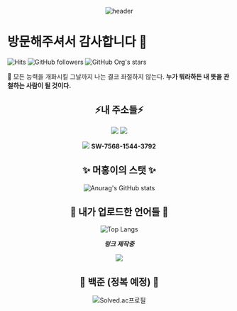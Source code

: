 <div align="center">

![header](https://capsule-render.vercel.app/api?type=wave&color=auto&height=300&section=header&text=MeoHong's%20Github&fontSize=90)
 </div>
 
# 방문해주셔서 감사합니다 👋

![Hits](https://hits.seeyoufarm.com/api/count/incr/badge.svg?url=https%3A%2F%2Fgithub.com%2FWa-Meohong%2Fhit-counter&count_bg=%23D991E9&title_bg=%23260368&icon=1001tracklists.svg&icon_color=%23F5F5F5&title=%EB%B0%A9%EB%AC%B8%EC%9E%90%EC%88%98&edge_flat=false)
![GitHub followers](https://img.shields.io/github/followers/Wa-Meohong?label=%ED%8C%94%EB%A1%9C%EC%9B%8C&logoColor=blue&style=social)
![GitHub Org's stars](https://img.shields.io/github/stars/Wa-Meohong?color=blue&logoColor=green&style=social)

🤔
모든 능력을 개화시킬 그날까지 나는 결코 좌절하지 않는다. **누가 뭐라하든 내 뜻을 관철하는 사람이 될 것이다.** 

<div align="center">
  
## ⚡내 주소들⚡
 <a href="https://steamcommunity.com/profiles/76561198273400974/home/" target="_blank"><img src="https://img.shields.io/badge/Steam-000000?style=for-the-badge&logo=steam&logoColor=white"/></a>
 <a href="https://www.instagram.com/meo_h_00/" target="_blank"><img src="https://img.shields.io/badge/Instagram-E4405F?style=for-the-badge&logo=instagram&logoColor=white"/></a>
  
  <img src="https://img.shields.io/badge/Nintendo_Switch-E60012?style=for-the-badge&logo=nintendo-switch&logoColor=white"> **SW-7568-1544-3792**


## ✨ 머홍이의 스탯 ✨
![Anurag's GitHub stats](https://github-readme-stats.vercel.app/api?username=Wa-Meohong&show_icons=true&theme=dracula&locale=kr)

## 🌱 내가 업로드한 언어들 🌱
![Top Langs](https://github-readme-stats.vercel.app/api/top-langs/?username=Wa-Meohong&layout=compact)

***링크 제작중***

 <a href="https://github.com/Wa-MeoHong/CDP_Human_tracking" target="_blank"><img src="https://img.shields.io/badge/Python-14354C?style=for-the-badge&logo=python&logoColor=white"/></a>

## 💬 백준 (정복 예정) 💬
  ![Solved.ac프로필](http://mazassumnida.wtf/api/v2/generate_badge?boj=ocarinaofage)
  
  
 </div>
<!--
**Wa-MeoHong/Wa-MeoHong** is a ✨ _special_ ✨ repository because its `README.md` (this file) appears on your GitHub profile.

Here are some ideas to get you started:

- 🔭 I’m currently working on ...
- 🌱 I’m currently learning ...
- 👯 I’m looking to collaborate on ...
- 🤔 I’m looking for help with ...
- 💬 Ask me about ...
- 📫 How to reach me: ...
- 😄 Pronouns: ...
- ⚡ Fun fact: ...
-->
